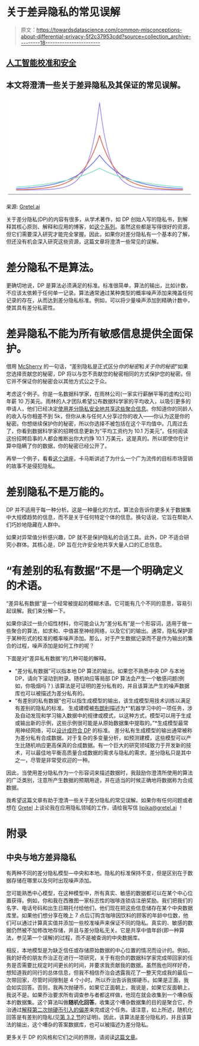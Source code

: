 # 关于差异隐私的常见误解

> 原文：<https://towardsdatascience.com/common-misconceptions-about-differential-privacy-5f2c37953cdd?source=collection_archive---------18----------------------->

## [人工智能校准和安全](https://towardsdatascience.com/tagged/ai-alignment-and-safety)

## 本文将澄清一些关于差异隐私及其保证的常见误解。

![](img/39152576359c2132103ce2d4f2ebde8f.png)

来源: [Gretel.ai](https://gretel.ai)

关于差分隐私(DP)的内容有很多，从学术著作，如 DP 创始人写的隐私书，到解释其核心原则、解释和应用的博客，如[这个系列](https://desfontain.es/privacy/friendly-intro-to-differential-privacy.html)。虽然这些都是写得很好的资源，但它们需要深入研究才能完全掌握。因此，如果你对差分隐私有一个基本的了解，但还没有机会深入研究这些资源，这篇文章将澄清一些常见的误解。

# 差分隐私不是算法。

更确切地说，DP 是算法必须满足的标准。标准很简单，算法的输出，比如计数，不应该太依赖于任何单一记录。算法通常通过某种类型的概率噪声添加来掩盖任何记录的存在，从而达到差分隐私标准。例如，可以将少量噪声添加到精确计数中，使其具有差分私密性。

# 差异隐私不能为所有敏感信息提供全面保护。

借用 [McSherry](https://github.com/frankmcsherry/blog/blob/master/posts/2016-02-03.md) 的一句话，“差别隐私是正式区分*你的秘密*和*关于你的秘密*”如果您选择贡献您的秘密，DP 将以与您不贡献您的秘密相同的方式保护您的秘密。但它并不保证你的秘密会以其他方式公之于众。

考虑这个例子。你是一名数据科学家，在雨林公司(一家实行薪酬平等的虚构公司)年薪 10 万美元。雨林的人才团队希望公布数据科学家的平均收入，以吸引更多的申请人，他们已经决定[使用差分隐私安全地共享这些聚合信息](https://desfontain.es/privacy/differential-privacy-in-practice.html)。你知道你的同龄人的收入与你相差不到 5k，但你从未与任何人分享过你的收入——你认为这是你的秘密。你想继续保护你的秘密，所以你选择不被包括在这个平均值中。几周过去了，你看到数据科学家的招聘信息更新为“平均工资约为 10.1 万美元”。任何阅读这份招聘启事的人都会推断出你大约挣 10.1 万美元，这是真的。所以即使你在计算中隐瞒了你的数据，你的秘密已经公开了。

再举一个例子，看看[这个讲座](https://youtu.be/zP5qq141wUY?t=1293)，卡马斯讲述了为什么一个广为流传的目标市场营销的故事不是侵犯隐私。

# 差别隐私不是万能的。

DP 并不适用于每一种分析。这是一种量化的方式，算法会告诉你更多关于数据集中大规模趋势的信息，而不是关于任何特定个体的信息。换句话说，它旨在帮助人们巧妙地隐藏在人群中。

如果对异常值分析感兴趣，DP 就不是保护隐私的合适工具。此外，DP 不适合研究小群体。其核心是，DP 旨在允许安全地共享大量人口的汇总信息。

# “有差别的私有数据”不是一个明确定义的术语。

“差异私有数据”是一个经常被提起的模糊术语。它可能有几个不同的意思，容易引起误解。我们来分解一下。

如果你读过一些介绍性材料，你可能会认为“差分私有”是一个形容词，适用于做一些聚合的算法，如求和、中值甚至神经网络，以及它们的输出。通常，隐私保护源于某种形式的校准的概率噪声添加。那么，对于产生数据记录而不是作为输出的集合的过程，噪声添加是如何工作的呢？

下面是对“差异私有数据”的几种可能的解释。

*   “差分私有数据”可以指本地 DP 算法的输出。如果您不熟悉中央 DP 与本地 DP，请向下滚动到附录。随机响应等局部 DP 算法会产生一个敏感问题(例如，你吸烟吗？).该算法是可证明的差分私有的，并且该算法产生的噪声数据库也可以被描述为差分私有的。
*   “有差别的私有数据”也可以指生成模型的输出，该生成模型用技术训练以满足有差别的隐私的标准。
    生成建模被[布朗利](https://machinelearningmastery.com/what-are-generative-adversarial-networks-gans/)描述为*“机器学习中的一项任务，涉及自动发现和学习输入数据中的规律或模式，以这种方式，模型可以用于生成或输出新的示例，这些示例很可能是从原始数据集中提取的。”*生成模型最常用神经网络，可以[设计成符合 DP](/differential-privacy-in-deep-learning-cf9cc3591d28) 的标准。
    差分私有生成模型的输出通常被称为差分私有合成数据。对于复杂的多变量分析，如预测建模，这些模型可以产生比随机响应更高保真的合成数据。有一个巨大的研究领域致力于开发新的技术，可以最佳地平衡高质量合成数据的需求与隐私的需求，差分隐私只是其中之一，尽管是非常受欢迎的一种。

因此，当使用差分隐私作为一个形容词来描述数据时，我鼓励你澄清所使用的算法的广泛类别，注意所产生数据的预期用途，并在适当的时候正确地将数据称为合成数据。

我希望这篇文章有助于澄清一些关于差分隐私的常见误解。如果你有任何问题或者想在 [Gretel](https://gretel.ai) 上谈论我在应用隐私领域的工作，请给我写信 [lipika@gretel.ai](mailto:lipika@gretel.ai) ！

# 附录

## 中央与地方差异隐私

有两种不同的差分隐私模型—中央和本地。隐私的标准保持不变，但是区别在于数据存储在哪里以及何时出现噪声添加。

您可能熟悉中心模型，在这种模型中，所有真实、敏感的数据都可以在某个中心位置获得。例如，你和我在西雅图一家标志性的咖啡连锁店注册奖励。我们把我们的名字、电话号码和出生日期托付给他们，他们现在把这些信息储存在某个中央数据库里。如果他们想分享在晚上 7 点后订购含咖啡因饮料的顾客的年龄中位数，他们可以通过计算真实值并添加一些校准噪声来保证不同的隐私。真实的、敏感的数据仍然被不加修改地存储，并且与差分隐私无关。它是共享中值年龄(即一种算法，参见第一个误解)的过程，而不是被查询的中央数据库。

相反，本地模型是为缺乏信任或存储原始数据的中心位置的情况而设计的。例如，我的好奇的朋友乔治正在进行一项研究，关于有抱负的数据科学家完成带回家的任务是否需要比规定时间更长的时间，并要求我贡献我的数据。虽然我也同样好奇，想知道我的同行的总体信息，但我不相信乔治会透露我花了一整天完成我的最后一次带回家，尽管时间限制是 4 个小时。所以乔治告诉我掷硬币。如果是正面，我会如实回答。否则，我再次抛硬币，如果它正面朝上，我说是，如果它反面朝上，我说不是。如果乔治要求所有调查参与者都这样做，他现在就会收集到一个嘈杂版本的数据集。这个算法叫做**随机化回答**。收集这个嘈杂数据集的目的是聚合它，乔治通过[解释第二次抛硬币引入的偏差](https://programming-dp.com/notebooks/ch13.html)来完成这个任务。请注意，如上所述，随机化回答是有差别的隐私(见[第 3.2 节](https://www.cis.upenn.edu/~aaroth/Papers/privacybook.pdf)的证明)。因此，该算法是差分隐私的，并且该算法的输出，这个嘈杂的答案数据库，也可以被描述为差分隐私。

更多关于 DP 的风格和它们之间的界限，请阅读[这篇文章](https://desfontain.es/privacy/local-global-differential-privacy.html)。
